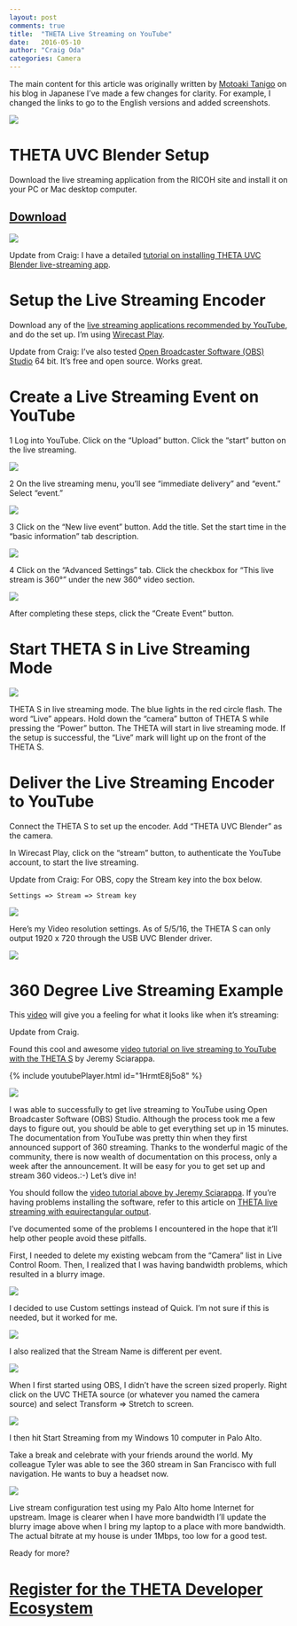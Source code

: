 ```yaml
---
layout: post
comments: true
title:  "THETA Live Streaming on YouTube"
date:   2016-05-10
author: "Craig Oda"
categories: Camera
---
```


The main content for this article was originally written by
[Motoaki Tanigo](https://medium.com/@tanigox)
 on his blog in Japanese
 I’ve made a few changes for clarity. For example, I changed the links to go to the English versions and added screenshots.

![](/blog/img/2016-05/theta-logo.png)

# THETA UVC Blender Setup

Download the live streaming application from the RICOH site and install it on your PC or Mac desktop computer.

## [Download](https://theta360.com/en/support/download/)

![](/blog/img/2016-05/driver-download.png)


Update from Craig: I have a detailed
[tutorial on installing THETA UVC Blender live-streaming app](http://theta360.guide/community-document/uvc-theta.html).

# Setup the Live Streaming Encoder

Download any of the
[live streaming applications recommended by YouTube](https://support.google.com/youtube/answer/2907883?hl=en),
and do the set up. I’m using
[Wirecast Play](http://www.telestream.net/controls/wirecast-play/download-wirecast-play.htm).

Update from Craig: I’ve also tested
[Open Broadcaster Software (OBS) Studio](https://obsproject.com/)
64 bit. It’s free and open source. Works great.

# Create a Live Streaming Event on YouTube

1 Log into YouTube. Click  on the “Upload” button. Click the “start” button on the live streaming.

![](/blog/img/2016-05/youtube-event-setup.png)

2 On the live streaming menu, you’ll see “immediate delivery” and “event.” Select “event.”

![](/blog/img/2016-05/youtube-event.png)


3 Click on the “New live event” button. Add the title. Set the start time in the “basic information” tab description.

![](/blog/img/2016-05/new-event.png)

4 Click on the “Advanced Settings” tab. Click the checkbox for “This live stream is 360°” under the new 360° video section.

![](/blog/img/2016-05/livestream-checkbox.png)

After completing these steps, click the “Create Event” button.

# Start THETA S in Live Streaming Mode
![](/blog/img/2016-05/thetas_livestreaming.jpg)

THETA S in live streaming mode. The blue lights in the red circle flash. The word “Live” appears.
Hold down the “camera” button of THETA S while pressing the “Power” button. The THETA will start in live streaming mode. If the setup is successful, the “Live” mark will light up on the front of the THETA S.

# Deliver the Live Streaming Encoder to YouTube

Connect the THETA S to set up the encoder. Add “THETA UVC Blender” as the camera.

In Wirecast Play, click on the “stream” button, to authenticate the YouTube account, to start the live streaming.

Update from Craig: For OBS, copy the Stream key into the box below.

    Settings => Stream => Stream key

![](/blog/img/2016-05/streamkey-youtube.png)

Here’s my Video resolution settings. As of 5/5/16, the THETA S can only output 1920 x 720 through the USB UVC Blender driver.

![](/blog/img/2016-05/obs-resolution-settings.png)

# 360 Degree Live Streaming Example

This
[video](https://youtu.be/lkUI7vH8BYs)
will give you a feeling for what it looks like when it’s streaming:


Update from Craig.

Found this cool and awesome
[video tutorial on live streaming to YouTube with the THETA S](https://youtu.be/1HrmtE8j5o8)
by Jeremy Sciarappa.

{% include youtubePlayer.html id="1HrmtE8j5o8" %}

![](/blog/img/2016-05/screenshot-stream.png)

I was able to successfully to get live streaming to YouTube using Open Broadcaster Software (OBS) Studio. Although the process took me a few days to figure out, you should be able to get everything set up in 15 minutes. The documentation from YouTube was pretty thin when they first announced support of 360 streaming. Thanks to the wonderful magic of the community, there is now wealth of documentation on this process, only a week after the announcement. It will be easy for you to get set up and stream 360 videos.:-)  Let’s dive in!

You should follow the
[video tutorial above by Jeremy Sciarappa](https://youtu.be/1HrmtE8j5o8).
If you’re having problems installing the software, refer to this article on
[THETA live streaming with equirectangular output](http://theta360.guide/community-document/uvc-theta.html).

I’ve documented some of the problems I encountered in the hope that it’ll help other people avoid these pitfalls.

First, I needed to delete my existing webcam from the “Camera” list in Live Control Room. Then, I realized that I was having bandwidth problems, which resulted in a blurry image.

![](/blog/img/2016-05/capture_blurry.png)

I decided to use Custom settings instead of Quick. I’m not sure if this is needed, but it worked for me.

![](/blog/img/2016-05/livestream-custom-encoding.png)

I also realized that the Stream Name is different per event.

![](/blog/img/2016-05/stream-name.png)

When I first started using OBS, I didn’t have the screen sized properly. Right click on the UVC THETA source (or whatever you named the camera source) and select Transform => Stretch to screen.

![](/blog/img/2016-05/obs-setting-stretch-to-screen.png)


I then hit Start Streaming from my Windows 10 computer in Palo Alto.

Take a break and celebrate with your friends around the world. My colleague Tyler was able to see the 360 stream in San Francisco with full navigation. He wants to buy a headset now.

![](/blog/img/2016-05/streaming-test-san-francisco.png)

Live stream configuration test using my Palo Alto home Internet for upstream. Image is clearer when I have more bandwidth
I’ll update the blurry image above when I bring my laptop to a place with more bandwidth. The actual bitrate at my house is under 1Mbps, too low for a good test.

Ready for more?

# [Register for the THETA Developer Ecosystem](http://theta360.guide/ecosystem/)
